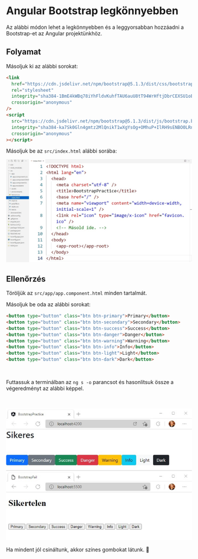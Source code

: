 # Angular Bootstrap legkönnyebben

Az alábbi módon lehet a legkönnyebben és a leggyorsabban hozzáadni a Bootstrap-et az Angular projektünkhöz.

## Folyamat

Másoljuk ki az alábbi sorokat:

```html
<link
  href="https://cdn.jsdelivr.net/npm/bootstrap@5.1.3/dist/css/bootstrap.min.css"
  rel="stylesheet"
  integrity="sha384-1BmE4kWBq78iYhFldvKuhfTAU6auU8tT94WrHftjDbrCEXSU1oBoqyl2QvZ6jIW3"
  crossorigin="anonymous"
/>
<script
  src="https://cdn.jsdelivr.net/npm/bootstrap@5.1.3/dist/js/bootstrap.bundle.min.js"
  integrity="sha384-ka7Sk0Gln4gmtz2MlQnikT1wXgYsOg+OMhuP+IlRH9sENBO0LRn5q+8nbTov4+1p"
  crossorigin="anonymous"
></script>
```

Másoljuk be az `src/index.html` alábbi sorába:

![Bootstrap](img/bootstrap-angularban.jpg)

## Ellenőrzés

Töröljük az `src/app/app.component.html` minden tartalmát.

Másoljuk be oda az alábbi sorokat:

```html
<button type="button" class="btn btn-primary">Primary</button>
<button type="button" class="btn btn-secondary">Secondary</button>
<button type="button" class="btn btn-success">Success</button>
<button type="button" class="btn btn-danger">Danger</button>
<button type="button" class="btn btn-warning">Warning</button>
<button type="button" class="btn btn-info">Info</button>
<button type="button" class="btn btn-light">Light</button>
<button type="button" class="btn btn-dark">Dark</button>
```

<br>

Futtassuk a terminálban az `ng s -o` parancsot és hasonlítsuk össze a végeredményt az alábbi képpel.

<br>

![Bootstrap](img/bootstrap-sikeres.jpg)

Ha mindent jól csináltunk, akkor színes gombokat látunk. 👏
